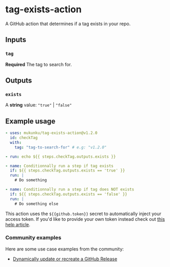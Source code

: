 # tag-exists-action
A GitHub action that determines if a tag exists in your repo.

## Inputs

### `tag`

**Required** The tag to search for.

## Outputs

### `exists`

A **string** value: `"true"` | `"false"`

## Example usage

```yaml
- uses: mukunku/tag-exists-action@v1.2.0
  id: checkTag
  with: 
    tag: "tag-to-search-for" # e.g: "v1.2.0"

- run: echo ${{ steps.checkTag.outputs.exists }}

- name: Conditionnally run a step if tag exists
  if: ${{ steps.checkTag.outputs.exists == 'true' }}
  run: |
    # Do something

- name: Conditionnally run a step if tag does NOT exists
  if: ${{ steps.checkTag.outputs.exists == 'false' }}
  run: |
    # Do something else
```

This action uses the `${{github.token}}` secret to automatically inject your access token. If you'd like to provide your own token instead check out [this help article](https://github.com/mukunku/tag-exists-action/wiki/Setting-the-GITHUB_TOKEN-explicitly).

### Community examples

Here are some use case examples from the community:

- [Dynamically update or recreate a GitHub Release](https://github.com/UnlyEd/github-action-await-vercel/blob/e6fd49bc8b6699fde54a52a13e4ff6e8bf7d9886/.github/workflows/auto-git-release-production.yml#L98-L130)
